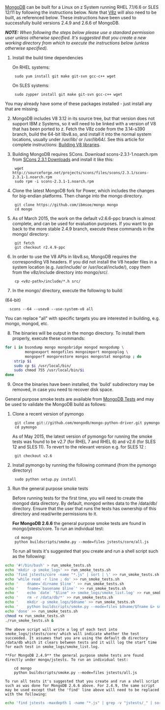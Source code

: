 [MongoDB](http://mongodb.org/) can be built for a Linux on z System running RHEL 7.1/6.6 or SLES 12/11 by following the instructions below.
Note that [V8z](https://github.com/andrewlow/v8z/) will also need to be built, as referenced below.
These instructions have been used to successfully build versions 2.4.9 and 2.6.6 of MongoDB.

_**NOTE:** When following the steps below please use a standard permission user unless otherwise specified. It's suggested that you create a new working directory from which to execute the instructions below (unless otherwise specified)._


1. Install the build time dependencies

    On RHEL systems:

        sudo yum install git make git-svn gcc-c++ wget

    On SLES systems:

        sudo zypper install git make git-svn gcc-c++ wget

  You may already have some of these packages installed - just install any that are missing.
  
2. MongoDB includes V8 3.12 in its source tree, but that version does not support IBM z Systems, so it will need to be linked with a version of V8 that has been ported to z. Fetch the V8z code from the 3.14-s390 branch, build the 64-bit libv8.so, and install it into the normal system locations, usually under /usr/lib/ or /usr/lib64/. See this article for complete instructions: [Building V8 libraries](https://github.com/linux-on-ibm-z/docs/wiki/Building-V8-libraries).

3. Building MongoDB requires SCons. Download scons-2.3.1-1.noarch.rpm from [SCons 2.3.1 Downloads](http://sourceforge.net/projects/scons/files/scons/2.3.1) and install it like this:

        wget http://sourceforge.net/projects/scons/files/scons/2.3.1/scons-2.3.1-1.noarch.rpm
        sudo rpm -i scons-2.3.1-1.noarch.rpm

4. Clone the latest MongoDB fork for Power, which includes the changes for big-endian platforms.  Then change into the mongo directory.

        git clone https://github.com/ibmsoe/mongo mongo
        cd mongo

5. As of March 2015, the work on the default v2.6.6-ppc branch is almost complete, and can be used for evaluation purposes. If you want to go back to the more stable 2.4.9 branch, execute these commands in the mongo/ directory:

        git fetch
        git checkout r2.4.9-ppc

6. In order to use the V8 APIs in libv8.so, MongoDB requires the corresponding V8 headers. If you did not install the V8 header files in a system location (e.g. /usr/include/ or /usr/local/include/), copy them from the v8z/include directory into mongo/src/.

        cp <v8z-path>/include/*.h src/

7. In the mongo/ directory, execute the following to build:

  (64-bit)

      scons --64 --usev8 --use-system-v8 all

  You can replace "all" with specific targets you are interested in building, e.g. mongo, mongod, etc.

8. The binaries will be output in the mongo directory. To install them properly, execute these commands:

  ```bash
  for i in bsondump mongo mongobridge mongod mongodump \
           mongoexport mongofiles mongoimport mongooplog \
           mongoperf mongorestore mongos mongostat mongotop ; do
      strip $i
      sudo cp $i /usr/local/bin/
      sudo chmod 755 /usr/local/bin/$i
  done
  ```

9. Once the binaries have been installed, the 'build' subdirectory may be removed, in case you need to recover disk space.


General purpose smoke tests are available from [MongoDB Tests](http://www.mongodb.org/about/contributors/tutorial/test-the-mongodb-server/) and may be used to validate the MongoDB build as follows:

1. Clone a recent version of pymongo

        git clone git://github.com/mongodb/mongo-python-driver.git pymongo
        cd pymongo

    As of May 2015, the latest version of pymongo for running the smoke tests was found to be v2.7 (for RHEL 7 and RHEL 6) and v2.6 (for SLES 12 and SLES 11). To revert to the relevant version e.g. for SLES 12 :
    
        git checkout v2.6

2. Install pymongo by running the following command (from the pymongo directory)

        sudo python setup.py install

3. Run the general purpose smoke tests

    Before running tests for the first time, you will need to create the mongod data directory. By default, mongod writes data to the /data/db/ directory.  Ensure that the user that runs the tests has ownership of this directory and read/write permissions to it.

    **For MongoDB 2.6.6** the general purpose smoke tests are found in mongo/jstests/core. To run an individual test:

        cd mongo
        python buildscripts/smoke.py --mode=files jstests/core/all.js

    To run all tests it's suggested that you create and run a shell script such as the following:

  ```bash
  echo '#!/bin/bash' > run_smoke_tests.sh
  echo 'mkdir -p smoke_logs' >> run_smoke_tests.sh
  echo 'find jstests/core -name "*.js" | sort | \' >> run_smoke_tests.sh
  echo 'while read -r line ; do' >> run_smoke_tests.sh
  echo '    dname=`dirname $line`' >> run_smoke_tests.sh
  echo '    fname=`basename $line`' >> run_smoke_tests.sh
  echo '    echo `date` "$line" >> smoke_logs/smoke_list.log' >> run_smoke_tests.sh
  echo '    rm -r /data/db/*' >> run_smoke_tests.sh
  echo '    mkdir -p smoke_logs/$dname' >> run_smoke_tests.sh
  echo '    python buildscripts/smoke.py --mode=files $dname/$fname &> smoke_logs/$dname/$fname.log' >> run_smoke_tests.sh
  echo 'done' >> run_smoke_tests.sh
  chmod +x run_smoke_tests.sh
  ./run_smoke_tests.sh &
  ```

    The above script will write a log of each test into smoke_logs/jstests/core/ which will indicate whether the test succeeded. It assumes that you are using the default db directory /data/db which it clears between tests and it will log the start time for each test in smoke_logs/smoke_list.log.

    **For MongoDB 2.4.9** the general purpose smoke tests are found directly under mongo/jstests. To run an individual test:

        cd mongo
        python buildscripts/smoke.py --mode=files jstests/all.js

    To run all tests it's suggested that you create and run a shell script such as was done for MongoDB 2.6.6 above. For 2.4.9, the same script may be used except that the 'find' line above will need to be replaced with the following:
    
  ```bash
  echo 'find jstests -maxdepth 1 -name "*.js" | grep -v "jstests/_" | sort | \' >> run_smoke_tests.sh
  ```
   